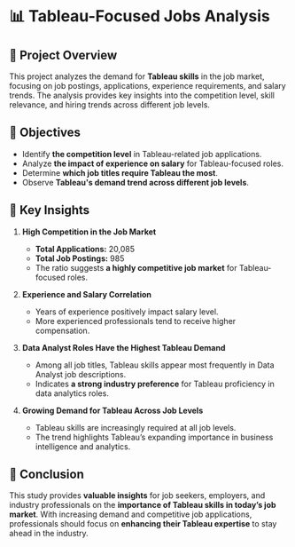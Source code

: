# 📊 Tableau-Focused Jobs Analysis

## 📝 Project Overview

This project analyzes the demand for **Tableau skills** in the job market, focusing on job postings, applications, experience requirements, and salary trends. The analysis provides key insights into the competition level, skill relevance, and hiring trends across different job levels.

## 📌 Objectives

- Identify **the competition level** in Tableau-related job applications.
- Analyze **the impact of experience on salary** for Tableau-focused roles.
- Determine **which job titles require Tableau the most**.
- Observe **Tableau's demand trend across different job levels**.

## 🔑 Key Insights

1. **High Competition in the Job Market**

   - **Total Applications:** 20,085
   - **Total Job Postings:** 985
   - The ratio suggests **a highly competitive job market** for Tableau-focused roles.

2. **Experience and Salary Correlation**

   - Years of experience positively impact salary level.
   - More experienced professionals tend to receive higher compensation.

3. **Data Analyst Roles Have the Highest Tableau Demand**

   - Among all job titles, Tableau skills appear most frequently in Data Analyst job descriptions.
   - Indicates **a strong industry preference** for Tableau proficiency in data analytics roles.

4. **Growing Demand for Tableau Across Job Levels**
   - Tableau skills are increasingly required at all job levels.
   - The trend highlights Tableau’s expanding importance in business intelligence and analytics.

## 🚀 Conclusion

This study provides **valuable insights** for job seekers, employers, and industry professionals on the **importance of Tableau skills in today’s job market**. With increasing demand and competitive job applications, professionals should focus on **enhancing their Tableau expertise** to stay ahead in the industry.
